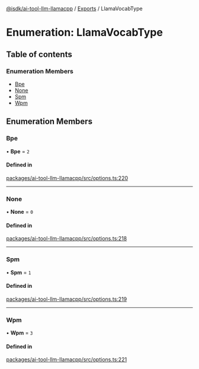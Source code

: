 [@isdk/ai-tool-llm-llamacpp](../README.md) / [Exports](../modules.md) / LlamaVocabType

# Enumeration: LlamaVocabType

## Table of contents

### Enumeration Members

- [Bpe](LlamaVocabType.md#bpe)
- [None](LlamaVocabType.md#none)
- [Spm](LlamaVocabType.md#spm)
- [Wpm](LlamaVocabType.md#wpm)

## Enumeration Members

### Bpe

• **Bpe** = ``2``

#### Defined in

[packages/ai-tool-llm-llamacpp/src/options.ts:220](https://github.com/isdk/ai-tool-llm-llamacpp.js/blob/8ad3aed2562165f4fe13169c552b1b3d76889041/src/options.ts#L220)

___

### None

• **None** = ``0``

#### Defined in

[packages/ai-tool-llm-llamacpp/src/options.ts:218](https://github.com/isdk/ai-tool-llm-llamacpp.js/blob/8ad3aed2562165f4fe13169c552b1b3d76889041/src/options.ts#L218)

___

### Spm

• **Spm** = ``1``

#### Defined in

[packages/ai-tool-llm-llamacpp/src/options.ts:219](https://github.com/isdk/ai-tool-llm-llamacpp.js/blob/8ad3aed2562165f4fe13169c552b1b3d76889041/src/options.ts#L219)

___

### Wpm

• **Wpm** = ``3``

#### Defined in

[packages/ai-tool-llm-llamacpp/src/options.ts:221](https://github.com/isdk/ai-tool-llm-llamacpp.js/blob/8ad3aed2562165f4fe13169c552b1b3d76889041/src/options.ts#L221)
